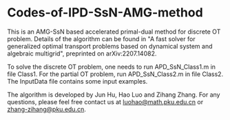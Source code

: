 # Codes-of-IPD-SsN-AMG-method
This is an AMG-SsN based accelerated primal-dual method for discrete OT problem. Details of the algorithm can be found in "A fast solver for generalized optimal transport problems based on dynamical system and algebraic multigrid", preprinted on arXiv:2207.14082. 

To solve the discrete OT problem, one needs to run APD_SsN_Class1.m in file Class1. For the partial OT problem, run APD_SsN_Class2.m in file Class2. The InputData file contains some input examples.

The algorithm is developed by Jun Hu, Hao Luo and Zihang Zhang. For any questions, please feel free contact us at luohao@math.pku.edu.cn or zhang-zihang@pku.edu.cn.
